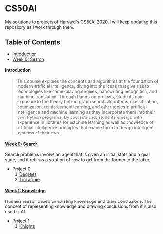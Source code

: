 # CS50AI

My solutions to projects of [Harvard's CS50AI 2020](https://cs50.harvard.edu/ai/2020/). I will keep updating this repository as I work through them.

## Table of Contents

- [Introduction](#introduction)
- [Week 0: Search](#week-0-search)

#### Introduction

> This course explores the concepts and algorithms at the foundation of modern artificial intelligence, diving into the ideas that give rise to technologies like game-playing engines, handwriting recognition, and machine translation. Through hands-on projects, students gain exposure to the theory behind graph search algorithms, classification, optimization, reinforcement learning, and other topics in artificial intelligence and machine learning as they incorporate them into their own Python programs. By course’s end, students emerge with experience in libraries for machine learning as well as knowledge of artificial intelligence principles that enable them to design intelligent systems of their own.

#### [Week 0: Search](https://cs50.harvard.edu/ai/2020/weeks/0/)

Search problems involve an agent that is given an initial state and a goal state, and it returns a solution of how to get from the former to the latter.


- [Project 0](project0)
   1. [Degrees](project0/degrees/)
   2. [TicTacToe](project0/tictactoe/)

#### [Week 1: Knowledge](https://cs50.harvard.edu/ai/2020/weeks/1/)

Humans reason based on existing knowledge and draw conclusions. The concept of representing knowledge and drawing conclusions from it is also used in AI.

- [Project 1](project1)
   1. [Knights](project1/knights/)